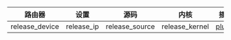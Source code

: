 | 路由器         | 设置       | 源码           | 内核           | 插件                                                         |
| -------------- | ---------- | -------------- | -------------- | ------------------------------------------------------------ |
| release_device | release_ip | release_source | release_kernel | [plugin](https://github.com/roacn/build-actions/blob/main/build/openwrt_amlogic/plugin) |

